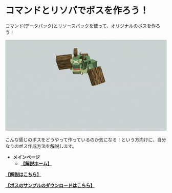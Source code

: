 # コマンドとリソパでボスを作ろう！

コマンド(データパック)とリソースパックを使って、オリジナルのボスを作ろう！  

![demo](https://github.com/Keeema-1/CustomModelBoss/blob/main/materials/1.gif)

こんな感じのボスをどうやって作っているのか気になる！という方向けに、自分なりのボス作成方法を解説します。  

 - **メインページ**
   - **[【解説ホーム】](https://github.com/Keeema-1/CustomModelBoss/blob/main/lectures/home.md)**

**[【解説はこちら】](https://github.com/Keeema-1/CustomModelBoss/blob/main/lectures/home.md)**

**[【ボスのサンプルのダウンロードはこちら】](https://github.com/Keeema-1/CustomModelBoss/blob/sample2/README.md)**
